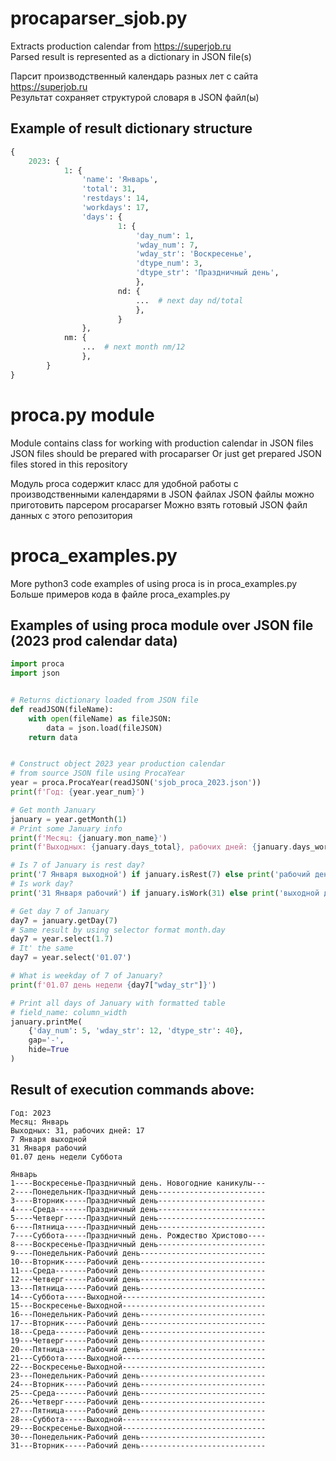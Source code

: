 # procaparser_sjob.py
Extracts production calendar from https://superjob.ru  
Parsed result is represented as a dictionary in JSON file(s)  

Парсит производственный календарь разных лет с сайта https://superjob.ru  
Результат сохраняет структурой словаря в JSON файл(ы)

## Example of result dictionary structure

```python
{
    2023: {
            1: {
                'name': 'Январь',
                'total': 31,
                'restdays': 14,
                'workdays': 17,
                'days': { 
                        1: {
                            'day_num': 1,
                            'wday_num': 7,
                            'wday_str': 'Воскресенье',
                            'dtype_num': 3,
                            'dtype_str': 'Праздничный день',
                            },
                        nd: {
                            ...  # next day nd/total
                            },
                        }
                },
            nm: {
                ...  # next month nm/12
                },
        }
}
```
# proca.py module
Module contains class for working with production calendar in JSON files  
JSON files should be prepared with procaparser 
Or just get prepared JSON files stored in this repository

Модуль proca содержит класс для удобной работы с производственными календарями в JSON файлах
JSON файлы можно приготовить парсером procaparser
Можно взять готовый JSON файл данных с этого репозитория

# proca_examples.py
More python3 code examples of using proca is in proca_examples.py  
Больше примеров кода в файле proca_examples.py  

## Examples of using proca module over JSON file (2023 prod calendar data)

```python
import proca
import json


# Returns dictionary loaded from JSON file
def readJSON(fileName):
    with open(fileName) as fileJSON:
        data = json.load(fileJSON)
    return data


# Construct object 2023 year production calendar
# from source JSON file using ProcaYear
year = proca.ProcaYear(readJSON('sjob_proca_2023.json'))
print(f'Год: {year.year_num}')

# Get month January
january = year.getMonth(1)
# Print some January info
print(f'Месяц: {january.mon_name}')
print(f'Выходных: {january.days_total}, рабочих дней: {january.days_work}')

# Is 7 of January is rest day?
print('7 Января выходной') if january.isRest(7) else print('рабочий день')
# Is work day?
print('31 Января рабочий') if january.isWork(31) else print('выходной день')

# Get day 7 of January
day7 = january.getDay(7)
# Same result by using selector format month.day
day7 = year.select(1.7)
# It' the same
day7 = year.select('01.07')

# What is weekday of 7 of January?
print(f'01.07 день недели {day7["wday_str"]}')

# Print all days of January with formatted table
# field_name: column_width
january.printMe(
    {'day_num': 5, 'wday_str': 12, 'dtype_str': 40},
    gap='-',
    hide=True
)
```
## Result of execution commands above:

```
Год: 2023
Месяц: Январь
Выходных: 31, рабочих дней: 17
7 Января выходной
31 Января рабочий
01.07 день недели Суббота
                                                 
Январь                                                   
1----Воскресенье-Праздничный день. Новогодние каникулы---
2----Понедельник-Праздничный день------------------------
3----Вторник-----Праздничный день------------------------
4----Среда-------Праздничный день------------------------
5----Четверг-----Праздничный день------------------------
6----Пятница-----Праздничный день------------------------
7----Суббота-----Праздничный день. Рождество Христово----
8----Воскресенье-Праздничный день------------------------
9----Понедельник-Рабочий день----------------------------
10---Вторник-----Рабочий день----------------------------
11---Среда-------Рабочий день----------------------------
12---Четверг-----Рабочий день----------------------------
13---Пятница-----Рабочий день----------------------------
14---Суббота-----Выходной--------------------------------
15---Воскресенье-Выходной--------------------------------
16---Понедельник-Рабочий день----------------------------
17---Вторник-----Рабочий день----------------------------
18---Среда-------Рабочий день----------------------------
19---Четверг-----Рабочий день----------------------------
20---Пятница-----Рабочий день----------------------------
21---Суббота-----Выходной--------------------------------
22---Воскресенье-Выходной--------------------------------
23---Понедельник-Рабочий день----------------------------
24---Вторник-----Рабочий день----------------------------
25---Среда-------Рабочий день----------------------------
26---Четверг-----Рабочий день----------------------------
27---Пятница-----Рабочий день----------------------------
28---Суббота-----Выходной--------------------------------
29---Воскресенье-Выходной--------------------------------
30---Понедельник-Рабочий день----------------------------
31---Вторник-----Рабочий день---------------------------- 
```